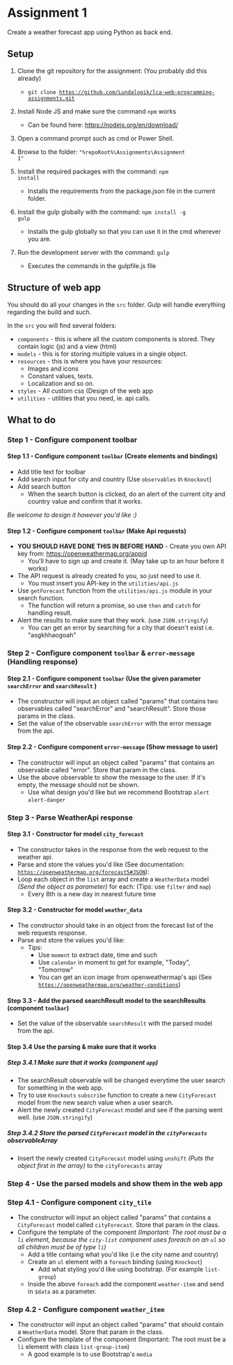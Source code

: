 # Assignment 1
Create a weather forecast app using Python as back end.

## Setup

1. Clone the git repository for the assignment: (You probably did this already)
    * <code>git clone https://github.com/Lundalogik/lca-web-programming-assignments.git</code>
    
2. Install Node JS and make sure the command <code>npm</code> works
    * Can be found here: https://nodejs.org/en/download/
  
3. Open a command prompt such as cmd or Power Shell.

4. Browse to the folder: <code>"%repoRoot%\Assignments\Assignment 1"</code>

5. Install the required packages with the command: <code>npm install</code>
    * Installs the requirements from the package.json file in the current folder.

6. Install the gulp globally with the command: <code>npm install -g gulp</code>
    * Installs the gulp globally so that you can use it in the cmd wherever you are.

7. Run the development server with the command: <code>gulp</code>
    * Executes the commands in the gulpfile.js file

## Structure of web app
You should do all your changes in the <code>src</code> folder.
Gulp will handle everything regarding the build and such.

In the <code>src</code> you will find several folders:
* <code>components</code> - this is where all the custom components is stored. They contain logic (js) and a view (html)
* <code>models</code> - this is for storing multiple values in a single object.
* <code>resources</code> - this is where you have your resources:
   * Images and icons
   * Constant values, texts.
   * Localization and so on.
* <code>styles</code> - All custom css (Design of the web app
* <code>utilities</code> - utilities that you need, ie. api calls.

## What to do

### Step 1 - Configure component toolbar

#### Step 1.1 - Configure component <code>toolbar</code> (Create elements and bindings)
* Add title text for toolbar
* Add search input for city and country (Use <code>observables</code> in <code>Knockout</code>)
* Add search button
  * When the search button is clicked, do an alert of the current city and country value and confirm that it works.

_Be welcome to design it however you'd like :)_

#### Step 1.2 - Configure component <code>toolbar</code> (Make Api requests)
* **YOU SHOULD HAVE DONE THIS IN BEFORE HAND** - Create you own API key from: https://openweathermap.org/appid
  * You'll have to sign up and create it. (May take up to an hour before it works)
* The API request is already created fo you, so just need to use it.
   * You must insert you API-key in the <code>utilities/api.js</code>
* Use <code>getForecast</code> function from the <code>utilities/api.js</code> module in your search function.
  * The function will return a promise, so use <code>then</code> and <code>catch</code> for handling result.
* Alert the results to make sure that they work. (use <code>JSON.stringify</code>)
  * You can get an error by searching for a city that doesn't exist i.e. "asgkhhaogoah"

### Step 2 - Configure component <code>toolbar</code> & <code>error-message</code> (Handling response)
#### Step 2.1 - Configure component <code>toolbar</code> (Use the given parameter <code>searchError</code> and <code>searchResult</code> )
* The constructor will input an object called "params" that contains two observables called "searchError" and "searchResult". Store those params in the class.
* Set the value of the observable <code>searchError</code> with the error message from the api.

#### Step 2.2 - Configure component <code>error-message</code> (Show message to user)
* The constructor will input an object called "params" that contains an observable called "error". Store that param in the class.
* Use the above observable to show the message to the user. If it's empty, the message should not be shown.
  * Use what design you'd like but we recommend Bootstrap <code>alert</code> <code>alert-danger</code> 

### Step 3 - Parse WeatherApi response
#### Step 3.1 - Constructor for model <code>city_forecast</code>
* The constructor takes in the response from the web request to the weather api.
* Parse and store the values you'd like (See documentation: <code>https://openweathermap.org/forecast5#JSON</code>):
* Loop each object in the <code>list</code> array and create a <code>WeatherData</code> model _(Send the object as parameter)_ for each: (Tips: use <code>filter</code> and <code>map</code>)
    * Every 8th is a new day in nearest future time

#### Step 3.2 - Constructor for model <code>weather_data</code>
* The constructor should take in an object from the forecast list of the web requests response.
* Parse and store the values you'd like:
  * Tips:
    * Use <code>moment</code> to extract date, time and such
    * Use <code>calendar</code> in moment to get for example, "Today", "Tomorrow"
    * You can get an icon image from openweathermap's api (See <code>https://openweathermap.org/weather-conditions</code>)

#### Step 3.3 - Add the parsed searchResult model to the searchResults (component <code>toolbar</code>)
* Set the value of the observable <code>searchResult</code> with the parsed model from the api.

#### Step 3.4 Use the parsing & make sure that it works

##### Step 3.4.1 Make sure that it works (component <code>app</code>)
  * The searchResult observable will be changed everytime the user search for something in the web app.
  * Try to use <code>Knockouts</code> <code>subscribe</code> function to create a new <code>CityForecast</code> model from the new search value when a user search.
  * Alert the newly created <code>CityForecast</code> model and see if the parsing went well. (use <code>JSON.stringify</code>)

##### Step 3.4.2 Store the parsed <code>CityForecast</code> model in the <code>cityForecasts</code> observableArray
  * Insert the newly created <code>CityForecast</code> model using <code>unshift</code> _(Puts the object first in the array)_ to the <code>cityForecasts</code> array

### Step 4 - Use the parsed models and show them in the web app
### Step 4.1 - Configure component <code>city_tile</code>
* The constructor will input an object called "params" that contains a <code>CityForecast</code> model called <code>cityForecast</code>. Store that param in the class.
* Configure the template of the component _(Important: The root must be a <code>li</code> element, because the <code>city-list</code> component uses foreach on an <code>ul</code> so all children must be of type <code>li</code>)_
  * Add a title containg what you'd like (i.e the city name and country)
  * Create an <code>ul</code> element with a <code>foreach</code> binding (using <code>Knockout</code>)
    * Add what styling you'd like using bootstrap. (For example <code>list-group</code>)
  * Inside the above <code>foreach</code> add the component <code>weather-item</code> and send in <code>$data</code> as a parameter.
    
### Step 4.2 - Configure component <code>weather_item</code>
* The constructor will input an object called "params" that should contain a <code>WeatherData</code> model. Store that param in the class.
* Configure the template of the component (Important: The root must be a <code>li</code> element with class <code>list-group-item</code>)
  * A good example is to use Bootstrap's <code>media</code>
